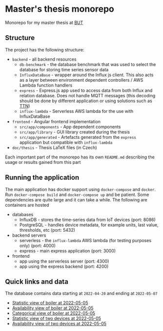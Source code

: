 # Master's thesis monorepo
Monorepo for my master thesis at [BUT](https://www.vut.cz/en)

## Structure
The project has the following structure:
 - `backend` - all backend resources
   - `db-benchmark` - the database benchmark that was used to select the database for storing time series sensor data
   - `InfluxDataBase` - wrapper around the Influx js client. This also acts as a layer between environment dependent controllers / AWS Lambda function handlers
   - `express` - Express.js app used to access data from both Influx and relation database. Does not handle MQTT messages (this decoding should be done by different application or using solutions such as [TTN](https://www.thethingsnetwork.org/))
   - `influx-lambda` - Serverless AWS lambda for the use with InfluxDataBase
 - `frontend` - Angular frontend implementation
   - `src/app/components` - App dependent components
   - `src/app/library` - GUI library created during the thesis
   - `src/app/generated` - Artefacts generated from the `express` application but compatible with `influx-lambda`
 - `doc/thesis` - Thesis LaTeX files (in Czech)

Each important part of the monorepo has its own `README.md` describing the usage or results gained from this part  

## Running the application
The main application has docker support using `docker-compose` and `docker`. Run `docker-compose build` and `docker-compose up` and be patient. Some dependencies are quite large and it can take a while.
The following are containers are hosted
 - databases
   - InfluxDB - stores the time-series data from IoT devices (port: 8086)
   - PostgreSQL - handles device metadata, for example units, last value, thresholds, etc (port: 5432)
 - backend servers
   - serverless - the `influx-lambda` AWS lambda (for testing purposes only) (port: 4000)
   - express - main express application (port: 3000)
 - frontend
   - app using the serverless server (port: 4300)
   - app using the express backend (port: 4200)

## Quick links and data
The database contains data starting at `2022-04-20` and ending at `2022-05-07`
 - [Statistic view of boiler at 2022-05-05](http://localhost:4200/details/Boiler%20Devices?deviceUid=boiler&to=2022-05-05T09:28:42.201Z)
 - [Availability view of boiler at 2022-05-05](http://localhost:4200/availability/Boiler%20Devices?deviceUid=boiler&to=2022-05-05T09:28:42.201Z)
 - [Categorical view of boiler at 2022-05-05](http://localhost:4200/categorical/Boiler%20Devices?deviceUid=boiler&to=2022-05-05T09:28:42.201Z)
 - [Statistic view of two devices at 2022-05-05](http://localhost:4200/details/Arduinos?deviceUid=Arduino&to=2022-05-05T09:28:42.201Z&additionalDevices=NodeMCU)
 - [Availability view of two devices at 2022-05-05](http://localhost:4200/availability/Arduinos?deviceUid=Arduino&to=2022-05-05T09:28:42.201Z&additionalDevices=NodeMCU)
